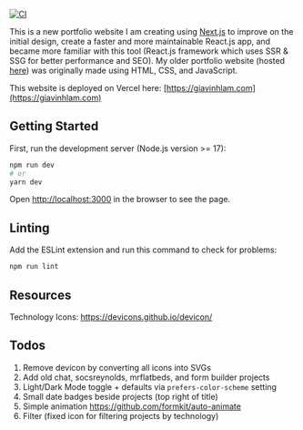 [![CI](https://github.com/giavinh79/portfolio-new/actions/workflows/main.yml/badge.svg)](https://github.com/giavinh79/portfolio-new/actions/workflows/main.yml)

This is a new portfolio website I am creating using [Next.js](https://nextjs.org/) to improve on the initial design, create a faster and more maintainable React.js app, and became more familiar with this tool (React.js framework which uses SSR & SSG for better performance and SEO). My older portfolio website (hosted [here](https://eloquent-bhaskara-4b11e4.netlify.app/)) was originally made using HTML, CSS, and JavaScript.

This website is deployed on Vercel here: [https://giavinhlam.com](https://giavinhlam.com)

## Getting Started

First, run the development server (Node.js version >= 17):

```bash
npm run dev
# or
yarn dev
```

Open [http://localhost:3000](http://localhost:3000) in the browser to see the page.

## Linting

Add the ESLint extension and run this command to check for problems:

```bash
npm run lint
```

## Resources

Technology Icons: https://devicons.github.io/devicon/

## Todos

1. Remove devicon by converting all icons into SVGs
2. Add old chat, socsreynolds, mrflatbeds, and form builder projects
3. Light/Dark Mode toggle + defaults via `prefers-color-scheme` setting
4. Small date badges beside projects (top right of title)
5. Simple animation https://github.com/formkit/auto-animate
6. Filter (fixed icon for filtering projects by technology)
